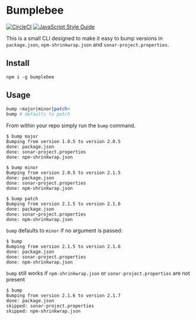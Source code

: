 # Bumplebee

[![CircleCI](https://circleci.com/gh/darahayes/bumplebee.svg?style=svg)](https://circleci.com/gh/darahayes/bumplebee)
[![JavaScript Style Guide](https://img.shields.io/badge/code_style-standard-brightgreen.svg)](https://standardjs.com)

This is a small CLI designed to make it easy to bump versions in `package.json`, `npm-shrinkwrap.json` and `sonar-project.properties`.

## Install

```
npm i -g bumplebee
```

## Usage

```bash
bump <major|minor|patch>
bump # defaults to patch
```

From within your repo simply run the `bump` command.

```
$ bump major
Bumping from version 1.0.5 to version 2.0.5
done: package.json
done: sonar-project.properties
done: npm-shrinkwrap.json
```

```
$ bump minor
Bumping from version 2.0.5 to version 2.1.5
done: package.json
done: sonar-project.properties
done: npm-shrinkwrap.json
```

```
$ bump patch
Bumping from version 2.1.5 to version 2.1.6
done: package.json
done: sonar-project.properties
done: npm-shrinkwrap.json
```

`bump` defaults to `minor` if no argument is passed:

```
$ bump
Bumping from version 2.1.5 to version 2.1.6
done: package.json
done: sonar-project.properties
done: npm-shrinkwrap.json
```

`bump` still works if `npm-shrinkwrap.json` or `sonar-project.properties` are not present

```
$ bump
Bumping from version 2.1.6 to version 2.1.7
done: package.json
skipped: sonar-project.properties
skipped: npm-shrinkwrap.json
```
